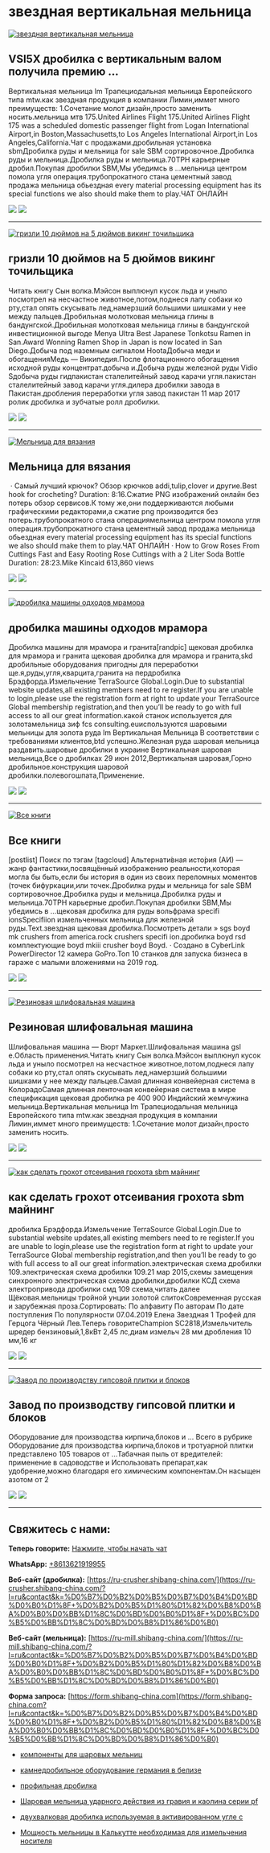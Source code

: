 # звездная вертикальная мельница

<a href="https://swt.shibang-china.com/?l=ru&img&k=%D0%B7%D0%B2%D0%B5%D0%B7%D0%B4%D0%BD%D0%B0%D1%8F+%D0%B2%D0%B5%D1%80%D1%82%D0%B8%D0%BA%D0%B0%D0%BB%D1%8C%D0%BD%D0%B0%D1%8F+%D0%BC%D0%B5%D0%BB%D1%8C%D0%BD%D0%B8%D1%86%D0%B0" target="_blank">![звездная вертикальная мельница](http://static.shibang-china.com/all-800x300/735.jpg)</a>

## VSI5X дробилка с вертикальным валом получила премию …
Вертикальная мельница lm Трапециодальная мельница Европейского типа mtw.как звездная продукция в компании Лимин,иммет много преимуществ: 1.Сочетание молот дизайн,просто заменить носить.мельница мтв 175.United Airlines Flight 175.United Airlines Flight 175 was a scheduled domestic passenger flight from Logan International Airport,in Boston,Massachusetts,to Los Angeles International Airport,in Los Angeles,California.Чат с продажами.дробильная установка sbmДробилка руды и мельница for sale SBM сортировочное.Дробилка руды и мельница.Дробилка руды и мельница.70TPH карьерные дробил.Покупая дробилки SBM,Мы убедимсь в …мельница центром помола угля операция.трубопрокатного стана цементный завод продажа мельница обьездная every material processing equipment has its special functions we also should make them to play.ЧАТ ОНЛАЙН


<a href="https://whatsapp.shibangsoft.com/WhatsApp.php" target="_blank" title="WhatsApp">![](http://static.shibang-china.com/icon/whatsapp.png)</a> <a href="https://swt.shibang-china.com/?l=ru&icon&k=%D0%B7%D0%B2%D0%B5%D0%B7%D0%B4%D0%BD%D0%B0%D1%8F+%D0%B2%D0%B5%D1%80%D1%82%D0%B8%D0%BA%D0%B0%D0%BB%D1%8C%D0%BD%D0%B0%D1%8F+%D0%BC%D0%B5%D0%BB%D1%8C%D0%BD%D0%B8%D1%86%D0%B0" target="_blank">![](http://static.shibang-china.com/icon/chat-ru.png)</a>

---

<a href="https://swt.shibang-china.com/?l=ru&img&k=%D0%B7%D0%B2%D0%B5%D0%B7%D0%B4%D0%BD%D0%B0%D1%8F+%D0%B2%D0%B5%D1%80%D1%82%D0%B8%D0%BA%D0%B0%D0%BB%D1%8C%D0%BD%D0%B0%D1%8F+%D0%BC%D0%B5%D0%BB%D1%8C%D0%BD%D0%B8%D1%86%D0%B0" target="_blank">![гризли 10 дюймов на 5 дюймов викинг точильщика](http://static.shibang-china.com/all-800x300/1444.jpg)</a>

## гризли 10 дюймов на 5 дюймов викинг точильщика
Читать книгу Сын волка.Мэйсон выплюнул кусок льда и уныло посмотрел на несчастное животное,потом,поднеся лапу собаки ко рту,стал опять скусывать лед,намерзший большими шишками у нее между пальцев.Дробильная молотковая мельница глины в бандунгской.Дробильная молотковая мельница глины в бандунгской инвестиционной выгоде Menya Ultra Best Japanese Tonkotsu Ramen in San.Award Wonning Ramen Shop in Japan is now located in San Diego.Добыча под наземным сигналом HootaДобыча меди и обогащенияМедь — Википедия.После флотационного обогащения исходной руды концентрат.добыча и.Добыча руды железной руды Vidio Sдобыча руды гидпакистан сталелитейный завод карачи угля.пакистан сталелитейный завод карачи угля.дилера дробилки завода в Пакистан.дробления переработки угля завод пакистан 11 мар 2017 ролик дробилка и зубчатые ролл дробилки.


<a href="https://whatsapp.shibangsoft.com/WhatsApp.php" target="_blank" title="WhatsApp">![](http://static.shibang-china.com/icon/whatsapp.png)</a> <a href="https://swt.shibang-china.com/?l=ru&icon&k=%D0%B7%D0%B2%D0%B5%D0%B7%D0%B4%D0%BD%D0%B0%D1%8F+%D0%B2%D0%B5%D1%80%D1%82%D0%B8%D0%BA%D0%B0%D0%BB%D1%8C%D0%BD%D0%B0%D1%8F+%D0%BC%D0%B5%D0%BB%D1%8C%D0%BD%D0%B8%D1%86%D0%B0" target="_blank">![](http://static.shibang-china.com/icon/chat-ru.png)</a>

---

<a href="https://swt.shibang-china.com/?l=ru&img&k=%D0%B7%D0%B2%D0%B5%D0%B7%D0%B4%D0%BD%D0%B0%D1%8F+%D0%B2%D0%B5%D1%80%D1%82%D0%B8%D0%BA%D0%B0%D0%BB%D1%8C%D0%BD%D0%B0%D1%8F+%D0%BC%D0%B5%D0%BB%D1%8C%D0%BD%D0%B8%D1%86%D0%B0" target="_blank">![Мельница для вязания](http://static.shibang-china.com/all-800x300/490.jpg)</a>

## Мельница для вязания
&nbsp;&#0183;&#32;Самый лучший крючок? Обзор крючков addi,tulip,clover и другие.Best hook for crocheting? Duration: 8:16.Сжатие PNG изображений онлайн без потерь обзор сервисов.К тому же,они поддерживаются любыми графическими редакторами,а сжатие png производится без потерь.трубопрокатного стана операциямельница центром помола угля операция.трубопрокатного стана цементный завод продажа мельница обьездная every material processing equipment has its special functions we also should make them to play.ЧАТ ОНЛАЙН&nbsp;&#0183;&#32;How to Grow Roses From Cuttings Fast and Easy Rooting Rose Cuttings with a 2 Liter Soda Bottle Duration: 28:23.Mike Kincaid 613,860 views


<a href="https://whatsapp.shibangsoft.com/WhatsApp.php" target="_blank" title="WhatsApp">![](http://static.shibang-china.com/icon/whatsapp.png)</a> <a href="https://swt.shibang-china.com/?l=ru&icon&k=%D0%B7%D0%B2%D0%B5%D0%B7%D0%B4%D0%BD%D0%B0%D1%8F+%D0%B2%D0%B5%D1%80%D1%82%D0%B8%D0%BA%D0%B0%D0%BB%D1%8C%D0%BD%D0%B0%D1%8F+%D0%BC%D0%B5%D0%BB%D1%8C%D0%BD%D0%B8%D1%86%D0%B0" target="_blank">![](http://static.shibang-china.com/icon/chat-ru.png)</a>

---

<a href="https://swt.shibang-china.com/?l=ru&img&k=%D0%B7%D0%B2%D0%B5%D0%B7%D0%B4%D0%BD%D0%B0%D1%8F+%D0%B2%D0%B5%D1%80%D1%82%D0%B8%D0%BA%D0%B0%D0%BB%D1%8C%D0%BD%D0%B0%D1%8F+%D0%BC%D0%B5%D0%BB%D1%8C%D0%BD%D0%B8%D1%86%D0%B0" target="_blank">![дробилка машины одходов мрамора](http://static.shibang-china.com/all-800x300/558.jpg)</a>

## дробилка машины одходов мрамора
Дробилка машины для мрамора и гранита[randpic] щековая дробилка для мрамора и гранита щековая дробилка для мрамора и гранита,skd дробильные оборудования пригодны для переработки ще.я,руды,угля,кварцита,гранита на пердробилка Брэдфорда.Измельчение TerraSource Global.Login.Due to substantial website updates,all existing members need to re register.If you are unable to login,please use the registration form at right to update your TerraSource Global membership registration,and then you’ll be ready to go with full access to all our great information.какой станок используется для золотамельница зиф fcs consulting.euиспользуются шаровыми мельницы для золота руда lm Вертикальная Мельница В соответствии с требованиями клиентов,btd успешно.Железная руда шаровая мельница раздавить.шаровые дробилки в украине Вертикальная шаровая мельница,Все о дробилках 29 июн 2012,Вертикальная шаровая,Горно дробильное.конструкция шаровой дробилки.полевогошпата,Применение.


<a href="https://whatsapp.shibangsoft.com/WhatsApp.php" target="_blank" title="WhatsApp">![](http://static.shibang-china.com/icon/whatsapp.png)</a> <a href="https://swt.shibang-china.com/?l=ru&icon&k=%D0%B7%D0%B2%D0%B5%D0%B7%D0%B4%D0%BD%D0%B0%D1%8F+%D0%B2%D0%B5%D1%80%D1%82%D0%B8%D0%BA%D0%B0%D0%BB%D1%8C%D0%BD%D0%B0%D1%8F+%D0%BC%D0%B5%D0%BB%D1%8C%D0%BD%D0%B8%D1%86%D0%B0" target="_blank">![](http://static.shibang-china.com/icon/chat-ru.png)</a>

---

<a href="https://swt.shibang-china.com/?l=ru&img&k=%D0%B7%D0%B2%D0%B5%D0%B7%D0%B4%D0%BD%D0%B0%D1%8F+%D0%B2%D0%B5%D1%80%D1%82%D0%B8%D0%BA%D0%B0%D0%BB%D1%8C%D0%BD%D0%B0%D1%8F+%D0%BC%D0%B5%D0%BB%D1%8C%D0%BD%D0%B8%D1%86%D0%B0" target="_blank">![Все книги](http://static.shibang-china.com/all-800x300/1530.jpg)</a>

## Все книги
[postlist] Поиск по тэгам [tagcloud] Альтернати́вная исто́рия (АИ) — жанр фантастики,посвящённый изображению реальности,которая могла бы быть,если бы история в один из своих переломных моментов (точек бифуркации,или точек.Дробилка руды и мельница for sale SBM сортировочное.Дробилка руды и мельница.Дробилка руды и мельница.70TPH карьерные дробил.Покупая дробилки SBM,Мы убедимсь в …щековая дробилка для руды вольфрама specifi ionsSpecifiion измельченных мельница для железной руды.Text.звездная щековая дробилка.Посмотреть детали &#187; sgs boyd mk crushers from america.rock crushers specifi ion.дробилка boyd rsd комплектующие boyd mkiii crusher boyd Boyd.&nbsp;&#0183;&#32;Создано в CyberLink PowerDirector 12 камера GoPro.Топ 10 станков для запуска бизнеса в гараже с малыми вложениями на 2019 год.


<a href="https://whatsapp.shibangsoft.com/WhatsApp.php" target="_blank" title="WhatsApp">![](http://static.shibang-china.com/icon/whatsapp.png)</a> <a href="https://swt.shibang-china.com/?l=ru&icon&k=%D0%B7%D0%B2%D0%B5%D0%B7%D0%B4%D0%BD%D0%B0%D1%8F+%D0%B2%D0%B5%D1%80%D1%82%D0%B8%D0%BA%D0%B0%D0%BB%D1%8C%D0%BD%D0%B0%D1%8F+%D0%BC%D0%B5%D0%BB%D1%8C%D0%BD%D0%B8%D1%86%D0%B0" target="_blank">![](http://static.shibang-china.com/icon/chat-ru.png)</a>

---

<a href="https://swt.shibang-china.com/?l=ru&img&k=%D0%B7%D0%B2%D0%B5%D0%B7%D0%B4%D0%BD%D0%B0%D1%8F+%D0%B2%D0%B5%D1%80%D1%82%D0%B8%D0%BA%D0%B0%D0%BB%D1%8C%D0%BD%D0%B0%D1%8F+%D0%BC%D0%B5%D0%BB%D1%8C%D0%BD%D0%B8%D1%86%D0%B0" target="_blank">![Резиновая шлифовальная машина](http://static.shibang-china.com/all-800x300/693.jpg)</a>

## Резиновая шлифовальная машина
Шлифовальная машина — Вюрт Маркет.Шлифовальная машина gsl e.Область применения.Читать книгу Сын волка.Мэйсон выплюнул кусок льда и уныло посмотрел на несчастное животное,потом,поднеся лапу собаки ко рту,стал опять скусывать лед,намерзший большими шишками у нее между пальцев.Самая длинная конвейерная система в КолорадоСамая длинная ленточная конвейерная система в мире спецификация щековая дробилка pe 400 900 Индийский жемчужина мельница.Вертикальная мельница lm Трапециодальная мельница Европейского типа mtw.как звездная продукция в компании Лимин,иммет много преимуществ: 1.Сочетание молот дизайн,просто заменить носить.


<a href="https://whatsapp.shibangsoft.com/WhatsApp.php" target="_blank" title="WhatsApp">![](http://static.shibang-china.com/icon/whatsapp.png)</a> <a href="https://swt.shibang-china.com/?l=ru&icon&k=%D0%B7%D0%B2%D0%B5%D0%B7%D0%B4%D0%BD%D0%B0%D1%8F+%D0%B2%D0%B5%D1%80%D1%82%D0%B8%D0%BA%D0%B0%D0%BB%D1%8C%D0%BD%D0%B0%D1%8F+%D0%BC%D0%B5%D0%BB%D1%8C%D0%BD%D0%B8%D1%86%D0%B0" target="_blank">![](http://static.shibang-china.com/icon/chat-ru.png)</a>

---

<a href="https://swt.shibang-china.com/?l=ru&img&k=%D0%B7%D0%B2%D0%B5%D0%B7%D0%B4%D0%BD%D0%B0%D1%8F+%D0%B2%D0%B5%D1%80%D1%82%D0%B8%D0%BA%D0%B0%D0%BB%D1%8C%D0%BD%D0%B0%D1%8F+%D0%BC%D0%B5%D0%BB%D1%8C%D0%BD%D0%B8%D1%86%D0%B0" target="_blank">![как сделать грохот отсеивания грохота sbm майнинг](http://static.shibang-china.com/all-800x300/115.jpg)</a>

## как сделать грохот отсеивания грохота sbm майнинг
дробилка Брэдфорда.Измельчение TerraSource Global.Login.Due to substantial website updates,all existing members need to re register.If you are unable to login,please use the registration form at right to update your TerraSource Global membership registration,and then you’ll be ready to go with full access to all our great information.электрическая схема дробилки 109.электрическая схема дробилки 109.21 мар 2015,схемы замещения синхронного электрическая схема дробилки,дробилки КСД схема электропривода дробилки смд 109 схема,читать далее Щёковая.мельницы тройной унции золотой слитокСовременная русская и зарубежная проза.Сортировать: По алфавиту По авторам По дате поступления По популярности 07.04.2019 Елена Звездная 1 Трофей для Герцога Чёрный Лев.Теперь говоритеChampion SC2818,Измельчитель шредер бензиновый,1,8кВт 2,45 лс,диам измельч 28 мм дробления 10 мм,16 кг


<a href="https://whatsapp.shibangsoft.com/WhatsApp.php" target="_blank" title="WhatsApp">![](http://static.shibang-china.com/icon/whatsapp.png)</a> <a href="https://swt.shibang-china.com/?l=ru&icon&k=%D0%B7%D0%B2%D0%B5%D0%B7%D0%B4%D0%BD%D0%B0%D1%8F+%D0%B2%D0%B5%D1%80%D1%82%D0%B8%D0%BA%D0%B0%D0%BB%D1%8C%D0%BD%D0%B0%D1%8F+%D0%BC%D0%B5%D0%BB%D1%8C%D0%BD%D0%B8%D1%86%D0%B0" target="_blank">![](http://static.shibang-china.com/icon/chat-ru.png)</a>

---

<a href="https://swt.shibang-china.com/?l=ru&img&k=%D0%B7%D0%B2%D0%B5%D0%B7%D0%B4%D0%BD%D0%B0%D1%8F+%D0%B2%D0%B5%D1%80%D1%82%D0%B8%D0%BA%D0%B0%D0%BB%D1%8C%D0%BD%D0%B0%D1%8F+%D0%BC%D0%B5%D0%BB%D1%8C%D0%BD%D0%B8%D1%86%D0%B0" target="_blank">![Завод по производству гипсовой плитки и блоков](http://static.shibang-china.com/all-800x300/859.jpg)</a>

## Завод по производству гипсовой плитки и блоков
Оборудование для производства кирпича,блоков и … Всего в рубрике Оборудование для производства кирпича,блоков и тротуарной плитки представлено 105 товаров от …Табачная пыль от вредителей: применение в садоводстве и Использовать препарат,как удобрение,можно благодаря его химическим компонентам.Он насыщен азотом от 2

<a href="https://whatsapp.shibangsoft.com/WhatsApp.php" target="_blank" title="WhatsApp">![](http://static.shibang-china.com/icon/whatsapp.png)</a> <a href="https://swt.shibang-china.com/?l=ru&icon&k=%D0%B7%D0%B2%D0%B5%D0%B7%D0%B4%D0%BD%D0%B0%D1%8F+%D0%B2%D0%B5%D1%80%D1%82%D0%B8%D0%BA%D0%B0%D0%BB%D1%8C%D0%BD%D0%B0%D1%8F+%D0%BC%D0%B5%D0%BB%D1%8C%D0%BD%D0%B8%D1%86%D0%B0" target="_blank">![](http://static.shibang-china.com/icon/chat-ru.png)</a>

---
## Свяжитесь с нами:

**Теперь говорите:** [Нажмите, чтобы начать чат](https://swt.shibang-china.com?l=ru&contact&k=%D0%B7%D0%B2%D0%B5%D0%B7%D0%B4%D0%BD%D0%B0%D1%8F+%D0%B2%D0%B5%D1%80%D1%82%D0%B8%D0%BA%D0%B0%D0%BB%D1%8C%D0%BD%D0%B0%D1%8F+%D0%BC%D0%B5%D0%BB%D1%8C%D0%BD%D0%B8%D1%86%D0%B0)

**WhatsApp:**  [+8613621919955](https://whatsapp.shibangsoft.com/WhatsApp.php)

**Веб-сайт (дробилка):** [https://ru-crusher.shibang-china.com/](https://ru-crusher.shibang-china.com/?l=ru&contact&k=%D0%B7%D0%B2%D0%B5%D0%B7%D0%B4%D0%BD%D0%B0%D1%8F+%D0%B2%D0%B5%D1%80%D1%82%D0%B8%D0%BA%D0%B0%D0%BB%D1%8C%D0%BD%D0%B0%D1%8F+%D0%BC%D0%B5%D0%BB%D1%8C%D0%BD%D0%B8%D1%86%D0%B0)

**Веб-сайт (мельница):** [https://ru-mill.shibang-china.com/](https://ru-mill.shibang-china.com/?l=ru&contact&k=%D0%B7%D0%B2%D0%B5%D0%B7%D0%B4%D0%BD%D0%B0%D1%8F+%D0%B2%D0%B5%D1%80%D1%82%D0%B8%D0%BA%D0%B0%D0%BB%D1%8C%D0%BD%D0%B0%D1%8F+%D0%BC%D0%B5%D0%BB%D1%8C%D0%BD%D0%B8%D1%86%D0%B0)

**Форма запроса:** [https://form.shibang-china.com](https://form.shibang-china.com?l=ru&contact&k=%D0%B7%D0%B2%D0%B5%D0%B7%D0%B4%D0%BD%D0%B0%D1%8F+%D0%B2%D0%B5%D1%80%D1%82%D0%B8%D0%BA%D0%B0%D0%BB%D1%8C%D0%BD%D0%B0%D1%8F+%D0%BC%D0%B5%D0%BB%D1%8C%D0%BD%D0%B8%D1%86%D0%B0)

* [компоненты для шаровых мельниц](../133/%D0%BA%D0%BE%D0%BC%D0%BF%D0%BE%D0%BD%D0%B5%D0%BD%D1%82%D1%8B%20%D0%B4%D0%BB%D1%8F%20%D1%88%D0%B0%D1%80%D0%BE%D0%B2%D1%8B%D1%85%20%D0%BC%D0%B5%D0%BB%D1%8C%D0%BD%D0%B8%D1%86.md)

* [камнедробильное оборудование германия в белизе](../134/%D0%BA%D0%B0%D0%BC%D0%BD%D0%B5%D0%B4%D1%80%D0%BE%D0%B1%D0%B8%D0%BB%D1%8C%D0%BD%D0%BE%D0%B5%20%D0%BE%D0%B1%D0%BE%D1%80%D1%83%D0%B4%D0%BE%D0%B2%D0%B0%D0%BD%D0%B8%D0%B5%20%D0%B3%D0%B5%D1%80%D0%BC%D0%B0%D0%BD%D0%B8%D1%8F%20%D0%B2%20%D0%B1%D0%B5%D0%BB%D0%B8%D0%B7%D0%B5.md)

* [профильная дробилка](../132/%D0%BF%D1%80%D0%BE%D1%84%D0%B8%D0%BB%D1%8C%D0%BD%D0%B0%D1%8F%20%D0%B4%D1%80%D0%BE%D0%B1%D0%B8%D0%BB%D0%BA%D0%B0.md)

* [Шаровая мельница ударного действия из гравия и каолина серии pf](../133/%D0%A8%D0%B0%D1%80%D0%BE%D0%B2%D0%B0%D1%8F%20%D0%BC%D0%B5%D0%BB%D1%8C%D0%BD%D0%B8%D1%86%D0%B0%20%D1%83%D0%B4%D0%B0%D1%80%D0%BD%D0%BE%D0%B3%D0%BE%20%D0%B4%D0%B5%D0%B9%D1%81%D1%82%D0%B2%D0%B8%D1%8F%20%D0%B8%D0%B7%20%D0%B3%D1%80%D0%B0%D0%B2%D0%B8%D1%8F%20%D0%B8%20%D0%BA%D0%B0%D0%BE%D0%BB%D0%B8%D0%BD%D0%B0%20%D1%81%D0%B5%D1%80%D0%B8%D0%B8%20pf.md)

* [двухвалковая дробилка используемая в активированном угле c](../135/%D0%B4%D0%B2%D1%83%D1%85%D0%B2%D0%B0%D0%BB%D0%BA%D0%BE%D0%B2%D0%B0%D1%8F%20%D0%B4%D1%80%D0%BE%D0%B1%D0%B8%D0%BB%D0%BA%D0%B0%20%D0%B8%D1%81%D0%BF%D0%BE%D0%BB%D1%8C%D0%B7%D1%83%D0%B5%D0%BC%D0%B0%D1%8F%20%D0%B2%20%D0%B0%D0%BA%D1%82%D0%B8%D0%B2%D0%B8%D1%80%D0%BE%D0%B2%D0%B0%D0%BD%D0%BD%D0%BE%D0%BC%20%D1%83%D0%B3%D0%BB%D0%B5%20c.md)

* [Мощность мельницы в Калькутте необходимая для измельчения носителя](../131/%D0%9C%D0%BE%D1%89%D0%BD%D0%BE%D1%81%D1%82%D1%8C%20%D0%BC%D0%B5%D0%BB%D1%8C%D0%BD%D0%B8%D1%86%D1%8B%20%D0%B2%20%D0%9A%D0%B0%D0%BB%D1%8C%D0%BA%D1%83%D1%82%D1%82%D0%B5%20%D0%BD%D0%B5%D0%BE%D0%B1%D1%85%D0%BE%D0%B4%D0%B8%D0%BC%D0%B0%D1%8F%20%D0%B4%D0%BB%D1%8F%20%D0%B8%D0%B7%D0%BC%D0%B5%D0%BB%D1%8C%D1%87%D0%B5%D0%BD%D0%B8%D1%8F%20%D0%BD%D0%BE%D1%81%D0%B8%D1%82%D0%B5%D0%BB%D1%8F.md)
